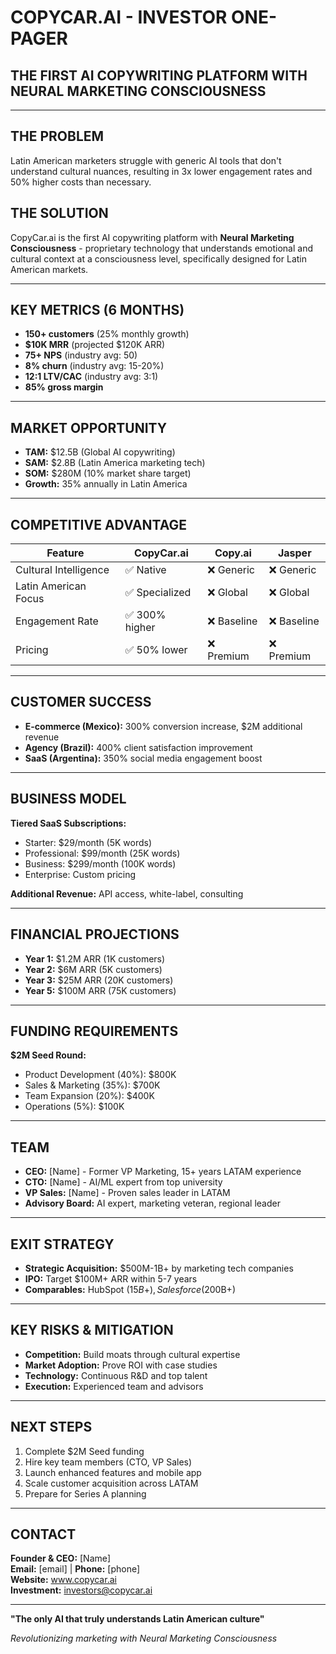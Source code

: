 # COPYCAR.AI - INVESTOR ONE-PAGER

## **THE FIRST AI COPYWRITING PLATFORM WITH NEURAL MARKETING CONSCIOUSNESS**

---

## **THE PROBLEM**
Latin American marketers struggle with generic AI tools that don't understand cultural nuances, resulting in 3x lower engagement rates and 50% higher costs than necessary.

## **THE SOLUTION**
CopyCar.ai is the first AI copywriting platform with **Neural Marketing Consciousness** - proprietary technology that understands emotional and cultural context at a consciousness level, specifically designed for Latin American markets.

---

## **KEY METRICS (6 MONTHS)**
- **150+ customers** (25% monthly growth)
- **$10K MRR** (projected $120K ARR)
- **75+ NPS** (industry avg: 50)
- **8% churn** (industry avg: 15-20%)
- **12:1 LTV/CAC** (industry avg: 3:1)
- **85% gross margin**

---

## **MARKET OPPORTUNITY**
- **TAM:** $12.5B (Global AI copywriting)
- **SAM:** $2.8B (Latin America marketing tech)
- **SOM:** $280M (10% market share target)
- **Growth:** 35% annually in Latin America

---

## **COMPETITIVE ADVANTAGE**
| **Feature** | **CopyCar.ai** | **Copy.ai** | **Jasper** |
|-------------|----------------|-------------|------------|
| Cultural Intelligence | ✅ Native | ❌ Generic | ❌ Generic |
| Latin American Focus | ✅ Specialized | ❌ Global | ❌ Global |
| Engagement Rate | ✅ 300% higher | ❌ Baseline | ❌ Baseline |
| Pricing | ✅ 50% lower | ❌ Premium | ❌ Premium |

---

## **CUSTOMER SUCCESS**
- **E-commerce (Mexico):** 300% conversion increase, $2M additional revenue
- **Agency (Brazil):** 400% client satisfaction improvement
- **SaaS (Argentina):** 350% social media engagement boost

---

## **BUSINESS MODEL**
**Tiered SaaS Subscriptions:**
- Starter: $29/month (5K words)
- Professional: $99/month (25K words)
- Business: $299/month (100K words)
- Enterprise: Custom pricing

**Additional Revenue:** API access, white-label, consulting

---

## **FINANCIAL PROJECTIONS**
- **Year 1:** $1.2M ARR (1K customers)
- **Year 2:** $6M ARR (5K customers)
- **Year 3:** $25M ARR (20K customers)
- **Year 5:** $100M ARR (75K customers)

---

## **FUNDING REQUIREMENTS**
**$2M Seed Round:**
- Product Development (40%): $800K
- Sales & Marketing (35%): $700K
- Team Expansion (20%): $400K
- Operations (5%): $100K

---

## **TEAM**
- **CEO:** [Name] - Former VP Marketing, 15+ years LATAM experience
- **CTO:** [Name] - AI/ML expert from top university
- **VP Sales:** [Name] - Proven sales leader in LATAM
- **Advisory Board:** AI expert, marketing veteran, regional leader

---

## **EXIT STRATEGY**
- **Strategic Acquisition:** $500M-1B+ by marketing tech companies
- **IPO:** Target $100M+ ARR within 5-7 years
- **Comparables:** HubSpot ($15B+), Salesforce ($200B+)

---

## **KEY RISKS & MITIGATION**
- **Competition:** Build moats through cultural expertise
- **Market Adoption:** Prove ROI with case studies
- **Technology:** Continuous R&D and top talent
- **Execution:** Experienced team and advisors

---

## **NEXT STEPS**
1. Complete $2M Seed funding
2. Hire key team members (CTO, VP Sales)
3. Launch enhanced features and mobile app
4. Scale customer acquisition across LATAM
5. Prepare for Series A planning

---

## **CONTACT**
**Founder & CEO:** [Name]  
**Email:** [email] | **Phone:** [phone]  
**Website:** www.copycar.ai  
**Investment:** investors@copycar.ai

---

**"The only AI that truly understands Latin American culture"**

*Revolutionizing marketing with Neural Marketing Consciousness*

